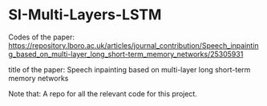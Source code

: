 # SI-Multi-Layers-LSTM
Codes of the paper: https://repository.lboro.ac.uk/articles/journal_contribution/Speech_inpainting_based_on_multi-layer_long_short-term_memory_networks/25305931

title of the paper: Speech inpainting based on multi-layer long short-term memory networks

Note that:
A repo for all the relevant code for this project.
